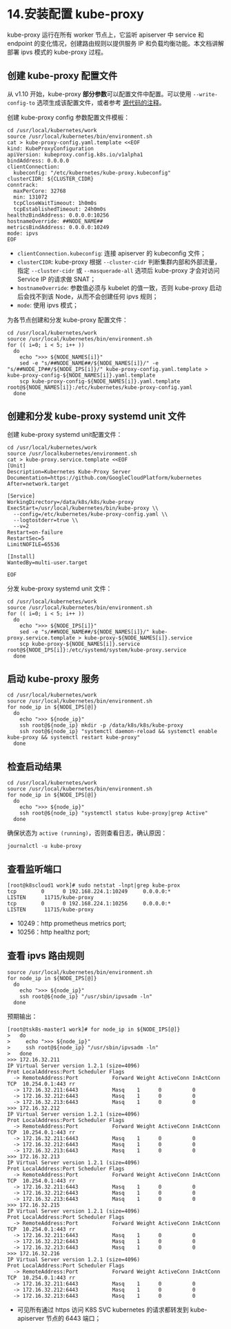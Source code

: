# 14.安装配置 kube-proxy

 kube-proxy 运行在所有 worker 节点上，它监听 apiserver 中 service 和 endpoint 的变化情况，创建路由规则以提供服务 IP 和负载均衡功能。本文档讲解部署 ipvs 模式的 kube-proxy 过程。



## 创建 kube-proxy 配置文件

从 v1.10 开始，kube-proxy **部分参数**可以配置文件中配置。可以使用 `--write-config-to` 选项生成该配置文件，或者参考 [源代码的注释](https://github.com/kubernetes/kubernetes/blob/release-1.14/pkg/proxy/apis/config/types.go)。

创建 kube-proxy config 参数配置文件模板：

```
cd /usr/local/kubernetes/work
source /usr/local/kubernetes/bin/environment.sh
cat > kube-proxy-config.yaml.template <<EOF
kind: KubeProxyConfiguration
apiVersion: kubeproxy.config.k8s.io/v1alpha1
bindAddress: 0.0.0.0
clientConnection:
  kubeconfig: "/etc/kubernetes/kube-proxy.kubeconfig"
clusterCIDR: ${CLUSTER_CIDR}
conntrack:
  maxPerCore: 32768
  min: 131072
  tcpCloseWaitTimeout: 1h0m0s
  tcpEstablishedTimeout: 24h0m0s
healthzBindAddress: 0.0.0.0:10256
hostnameOverride: ##NODE_NAME##
metricsBindAddress: 0.0.0.0:10249
mode: ipvs
EOF
```

- `clientConnection.kubeconfig`: 连接 apiserver 的 kubeconfig 文件；
- `clusterCIDR`: kube-proxy 根据 `--cluster-cidr` 判断集群内部和外部流量，指定 `--cluster-cidr` 或 `--masquerade-all` 选项后 kube-proxy 才会对访问 Service IP 的请求做 SNAT；
- `hostnameOverride`: 参数值必须与 kubelet 的值一致，否则 kube-proxy 启动后会找不到该 Node，从而不会创建任何 ipvs 规则；
- `mode`: 使用 ipvs 模式；

为各节点创建和分发 kube-proxy 配置文件：

```
cd /usr/local/kubernetes/work
source /usr/local/kubernetes/bin/environment.sh
for (( i=0; i < 5; i++ ))
  do 
    echo ">>> ${NODE_NAMES[i]}"
    sed -e "s/##NODE_NAME##/${NODE_NAMES[i]}/" -e "s/##NODE_IP##/${NODE_IPS[i]}/" kube-proxy-config.yaml.template > kube-proxy-config-${NODE_NAMES[i]}.yaml.template
    scp kube-proxy-config-${NODE_NAMES[i]}.yaml.template root@${NODE_NAMES[i]}:/etc/kubernetes/kube-proxy-config.yaml
  done
```

## 创建和分发 kube-proxy systemd unit 文件

创建 kube-proxy systemd unit配置文件：

```
cd /usr/local/kubernetes/work
source /usr/localkubernetes/environment.sh
cat > kube-proxy.service.template <<EOF
[Unit]
Description=Kubernetes Kube-Proxy Server
Documentation=https://github.com/GoogleCloudPlatform/kubernetes
After=network.target

[Service]
WorkingDirectory=/data/k8s/k8s/kube-proxy
ExecStart=/usr/local/kubernetes/bin/kube-proxy \\
  --config=/etc/kubernetes/kube-proxy-config.yaml \\
  --logtostderr=true \\
  --v=2
Restart=on-failure
RestartSec=5
LimitNOFILE=65536

[Install]
WantedBy=multi-user.target

EOF
```

分发 kube-proxy systemd unit 文件：

```
cd /usr/local/kubernetes/work
source /usr/local/kubernetes/bin/environment.sh
for (( i=0; i < 5; i++ ))
  do
    echo ">>> ${NODE_IPS[i]}"
    sed -e "s/##NODE_NAME##/${NODE_NAMES[i]}/" kube-proxy.service.template > kube-proxy-${NODE_NAMES[i]}.service 
    scp kube-proxy-${NODE_NAMES[i]}.service root@${NODE_IPS[i]}:/etc/systemd/system/kube-proxy.service
  done
```

## 启动 kube-proxy 服务

```
cd /usr/local/kubernetes/work
source /usr/local/kubernetes/bin/environment.sh
for node_ip in ${NODE_IPS[@]}
  do
    echo ">>> ${node_ip}"
    ssh root@${node_ip} mkdir -p /data/k8s/k8s/kube-proxy
    ssh root@${node_ip} "systemctl daemon-reload && systemctl enable kube-proxy && systemctl restart kube-proxy"
  done
```

## 检查启动结果

```
cd /usr/local/kubernetes/work
source /usr/local/kubernetes/bin/environment.sh
for node_ip in ${NODE_IPS[@]}
  do
    echo ">>> ${node_ip}"
    ssh root@${node_ip} "systemctl status kube-proxy|grep Active"
  done
```

确保状态为 `active (running)`，否则查看日志，确认原因：

```
journalctl -u kube-proxy
```

## 查看监听端口

```
[root@k8scloud1 work]# sudo netstat -lnpt|grep kube-prox
tcp        0      0 192.168.224.1:10249     0.0.0.0:*               LISTEN      11715/kube-proxy    
tcp        0      0 192.168.224.1:10256     0.0.0.0:*               LISTEN      11715/kube-proxy 
```

- 10249：http prometheus metrics port;
- 10256：http healthz port;

## 查看 ipvs 路由规则

```
source /usr/local/kubernetes/bin/environment.sh
for node_ip in ${NODE_IPS[@]}
  do
    echo ">>> ${node_ip}"
    ssh root@${node_ip} "/usr/sbin/ipvsadm -ln"
  done
```

预期输出：

```
[root@tsk8s-master1 work]# for node_ip in ${NODE_IPS[@]}
>   do
>     echo ">>> ${node_ip}"
>     ssh root@${node_ip} "/usr/sbin/ipvsadm -ln"
>   done
>>> 172.16.32.211
IP Virtual Server version 1.2.1 (size=4096)
Prot LocalAddress:Port Scheduler Flags
  -> RemoteAddress:Port           Forward Weight ActiveConn InActConn
TCP  10.254.0.1:443 rr
  -> 172.16.32.211:6443           Masq    1      0          0
  -> 172.16.32.212:6443           Masq    1      0          0
  -> 172.16.32.213:6443           Masq    1      0          0
>>> 172.16.32.212
IP Virtual Server version 1.2.1 (size=4096)
Prot LocalAddress:Port Scheduler Flags
  -> RemoteAddress:Port           Forward Weight ActiveConn InActConn
TCP  10.254.0.1:443 rr
  -> 172.16.32.211:6443           Masq    1      0          0
  -> 172.16.32.212:6443           Masq    1      0          0
  -> 172.16.32.213:6443           Masq    1      0          0
>>> 172.16.32.213
IP Virtual Server version 1.2.1 (size=4096)
Prot LocalAddress:Port Scheduler Flags
  -> RemoteAddress:Port           Forward Weight ActiveConn InActConn
TCP  10.254.0.1:443 rr
  -> 172.16.32.211:6443           Masq    1      0          0
  -> 172.16.32.212:6443           Masq    1      0          0
  -> 172.16.32.213:6443           Masq    1      0          0
>>> 172.16.32.215
IP Virtual Server version 1.2.1 (size=4096)
Prot LocalAddress:Port Scheduler Flags
  -> RemoteAddress:Port           Forward Weight ActiveConn InActConn
TCP  10.254.0.1:443 rr
  -> 172.16.32.211:6443           Masq    1      0          0
  -> 172.16.32.212:6443           Masq    1      0          0
  -> 172.16.32.213:6443           Masq    1      0          0
>>> 172.16.32.216
IP Virtual Server version 1.2.1 (size=4096)
Prot LocalAddress:Port Scheduler Flags
  -> RemoteAddress:Port           Forward Weight ActiveConn InActConn
TCP  10.254.0.1:443 rr
  -> 172.16.32.211:6443           Masq    1      0          0
  -> 172.16.32.212:6443           Masq    1      0          0
  -> 172.16.32.213:6443           Masq    1      0          0

```

- 可见所有通过 https 访问 K8S SVC kubernetes 的请求都转发到 kube-apiserver 节点的 6443 端口；
